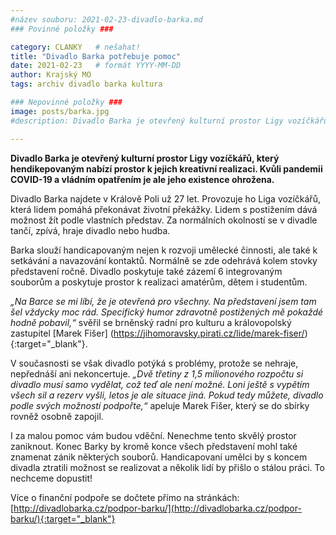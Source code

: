 ```yaml
---
#název souboru: 2021-02-23-divadlo-barka.md
### Povinné položky ###

category: CLANKY   # nešahat!
title: "Divadlo Barka potřebuje pomoc"
date: 2021-02-23   # formát YYYY-MM-DD
author: Krajský MO
tags: archiv divadlo barka kultura

### Nepovinné položky ###
image: posts/barka.jpg 
#description: Divadlo Barka je otevřený kulturní prostor Ligy vozíčkářů, který hendikepovaným nabízí prostor k jejich kreativní realizaci. Kvůli pandemii COVID-19 a vládním opatřením je ale jeho existence ohrožena. 

---
```


**Divadlo Barka je otevřený kulturní prostor Ligy vozíčkářů, který hendikepovaným nabízí prostor k jejich kreativní realizaci. Kvůli pandemii COVID-19 a vládním opatřením je ale jeho existence ohrožena.**

Divadlo Barka najdete v Králově Poli už 27 let. Provozuje ho Liga vozíčkářů, která lidem pomáhá překonávat životní překážky. Lidem s postižením dává možnost žít podle vlastních představ. Za normálních okolností se v divadle tančí, zpívá, hraje divadlo nebo hudba. 

Barka slouží handicapovaným nejen k rozvoji umělecké činnosti, ale také k setkávání a navazování kontaktů. Normálně se zde odehrává kolem stovky představení ročně. Divadlo poskytuje také zázemí 6 integrovaným souborům a poskytuje prostor k realizaci amatérům, dětem i studentům.

*„Na Barce se mi líbí, že je otevřená pro všechny. Na představení jsem tam šel vždycky moc rád. Specifický humor zdravotně postižených mě pokaždé hodně pobavil,“* svěřil se brněnský radní pro kulturu a královopolský zastupitel [Marek Fišer] (https://jihomoravsky.pirati.cz/lide/marek-fiser/){:target="_blank"}.

V současnosti se však divadlo potýká s problémy, protože se nehraje, nepřednáší ani nekoncertuje. *„Dvě třetiny z 1,5 milionového rozpočtu si divadlo musí samo vydělat, což teď ale není možné. Loni ještě s vypětím všech sil a rezerv vyšli, letos je ale situace jiná. Pokud tedy můžete, divadlo podle svých možností podpořte,“* apeluje Marek Fišer, který se do sbírky rovněž osobně zapojil. 

I za malou pomoc vám budou vděční. Nenechme tento skvělý prostor zaniknout. Konec Barky by kromě konce všech představení mohl také znamenat zánik některých souborů. Handicapovaní umělci by s koncem divadla ztratili možnost se realizovat a několik lidí by přišlo o stálou práci. To nechceme dopustit!

Více o finanční podpoře se dočtete přímo na stránkách: [http://divadlobarka.cz/podpor-barku/](http://divadlobarka.cz/podpor-barku/){:target="_blank"}


